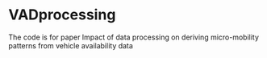 # VADprocessing

The code is for paper Impact of data processing on deriving micro-mobility patterns from vehicle availability data
